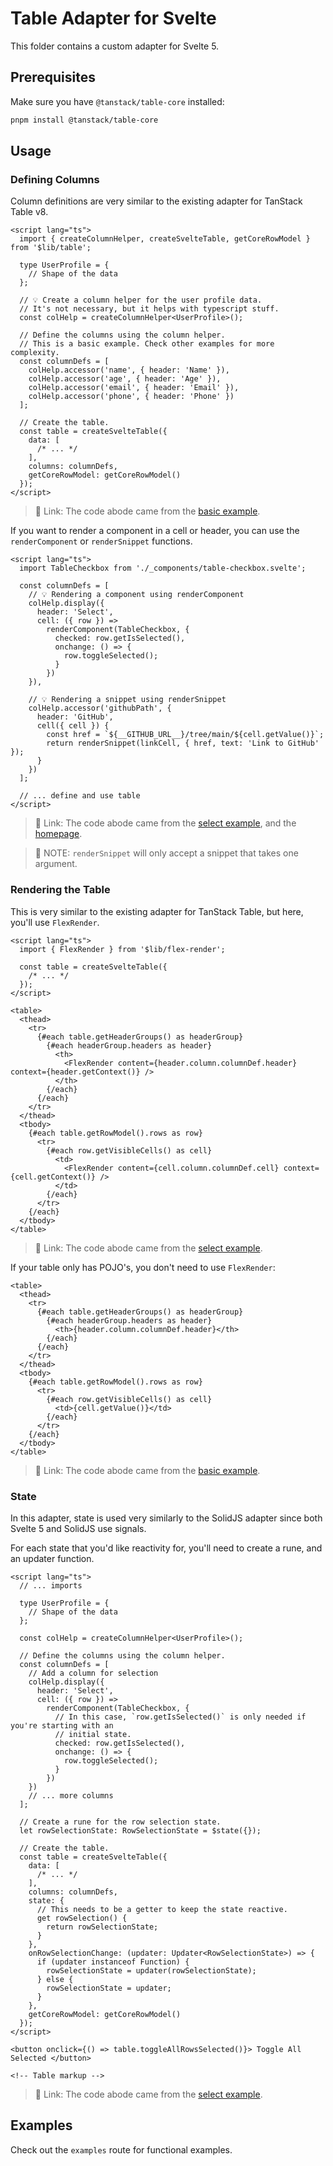 # Table Adapter for Svelte

This folder contains a custom adapter for Svelte 5.

## Prerequisites

Make sure you have `@tanstack/table-core` installed:

```bash
pnpm install @tanstack/table-core
```

## Usage

### Defining Columns

Column definitions are very similar to the existing adapter for TanStack Table
v8.

```svelte
<script lang="ts">
  import { createColumnHelper, createSvelteTable, getCoreRowModel } from '$lib/table';

  type UserProfile = {
    // Shape of the data
  };

  // 💡 Create a column helper for the user profile data.
  // It's not necessary, but it helps with typescript stuff.
  const colHelp = createColumnHelper<UserProfile>();

  // Define the columns using the column helper.
  // This is a basic example. Check other examples for more complexity.
  const columnDefs = [
    colHelp.accessor('name', { header: 'Name' }),
    colHelp.accessor('age', { header: 'Age' }),
    colHelp.accessor('email', { header: 'Email' }),
    colHelp.accessor('phone', { header: 'Phone' })
  ];

  // Create the table.
  const table = createSvelteTable({
    data: [
      /* ... */
    ],
    columns: columnDefs,
    getCoreRowModel: getCoreRowModel()
  });
</script>
```

> 🔗 Link: The code abode came from the [basic
> example](/src/routes/examples/basic).

If you want to render a component in a cell or header, you can use the
`renderComponent` or `renderSnippet` functions.

```svelte
<script lang="ts">
  import TableCheckbox from './_components/table-checkbox.svelte';

  const columnDefs = [
    // 💡 Rendering a component using renderComponent
    colHelp.display({
      header: 'Select',
      cell: ({ row }) =>
        renderComponent(TableCheckbox, {
          checked: row.getIsSelected(),
          onchange: () => {
            row.toggleSelected();
          }
        })
    }),

    // 💡 Rendering a snippet using renderSnippet
    colHelp.accessor('githubPath', {
      header: 'GitHub',
      cell({ cell }) {
        const href = `${__GITHUB_URL__}/tree/main/${cell.getValue()}`;
        return renderSnippet(linkCell, { href, text: 'Link to GitHub' });
      }
    })
  ];

  // ... define and use table
</script>
```

> 🔗 Link: The code abode came from the [select
> example](/src/routes/examples/select), and the
> [homepage](/src/routes/+page.svelte).

> 📝 NOTE: `renderSnippet` will only accept a snippet that takes one argument.

### Rendering the Table

This is very similar to the existing adapter for TanStack Table, but here,
you'll use `FlexRender`.

```svelte
<script lang="ts">
  import { FlexRender } from '$lib/flex-render';

  const table = createSvelteTable({
    /* ... */
  });
</script>

<table>
  <thead>
    <tr>
      {#each table.getHeaderGroups() as headerGroup}
        {#each headerGroup.headers as header}
          <th>
            <FlexRender content={header.column.columnDef.header} context={header.getContext()} />
          </th>
        {/each}
      {/each}
    </tr>
  </thead>
  <tbody>
    {#each table.getRowModel().rows as row}
      <tr>
        {#each row.getVisibleCells() as cell}
          <td>
            <FlexRender content={cell.column.columnDef.cell} context={cell.getContext()} />
          </td>
        {/each}
      </tr>
    {/each}
  </tbody>
</table>
```

> 🔗 Link: The code abode came from the [select
> example](/src/routes/examples/select).

If your table only has POJO's, you don't need to use `FlexRender`:

```svelte
<table>
  <thead>
    <tr>
      {#each table.getHeaderGroups() as headerGroup}
        {#each headerGroup.headers as header}
          <th>{header.column.columnDef.header}</th>
        {/each}
      {/each}
    </tr>
  </thead>
  <tbody>
    {#each table.getRowModel().rows as row}
      <tr>
        {#each row.getVisibleCells() as cell}
          <td>{cell.getValue()}</td>
        {/each}
      </tr>
    {/each}
  </tbody>
</table>
```

> 🔗 Link: The code abode came from the [basic example](/src/routes/basic).

### State

In this adapter, state is used very similarly to the SolidJS adapter since both
Svelte 5 and SolidJS use signals.

For each state that you'd like reactivity for, you'll need to create a rune, and
an updater function.

```svelte
<script lang="ts">
  // ... imports

  type UserProfile = {
    // Shape of the data
  };

  const colHelp = createColumnHelper<UserProfile>();

  // Define the columns using the column helper.
  const columnDefs = [
    // Add a column for selection
    colHelp.display({
      header: 'Select',
      cell: ({ row }) =>
        renderComponent(TableCheckbox, {
          // In this case, `row.getIsSelected()` is only needed if you're starting with an
          // initial state.
          checked: row.getIsSelected(),
          onchange: () => {
            row.toggleSelected();
          }
        })
    })
    // ... more columns
  ];

  // Create a rune for the row selection state.
  let rowSelectionState: RowSelectionState = $state({});

  // Create the table.
  const table = createSvelteTable({
    data: [
      /* ... */
    ],
    columns: columnDefs,
    state: {
      // This needs to be a getter to keep the state reactive.
      get rowSelection() {
        return rowSelectionState;
      }
    },
    onRowSelectionChange: (updater: Updater<RowSelectionState>) => {
      if (updater instanceof Function) {
        rowSelectionState = updater(rowSelectionState);
      } else {
        rowSelectionState = updater;
      }
    },
    getCoreRowModel: getCoreRowModel()
  });
</script>

<button onclick={() => table.toggleAllRowsSelected()}> Toggle All Selected </button>

<!-- Table markup -->
```

> 🔗 Link: The code abode came from the [select
> example](/src/routes/examples/select).

## Examples

Check out the `examples` route for functional examples.
